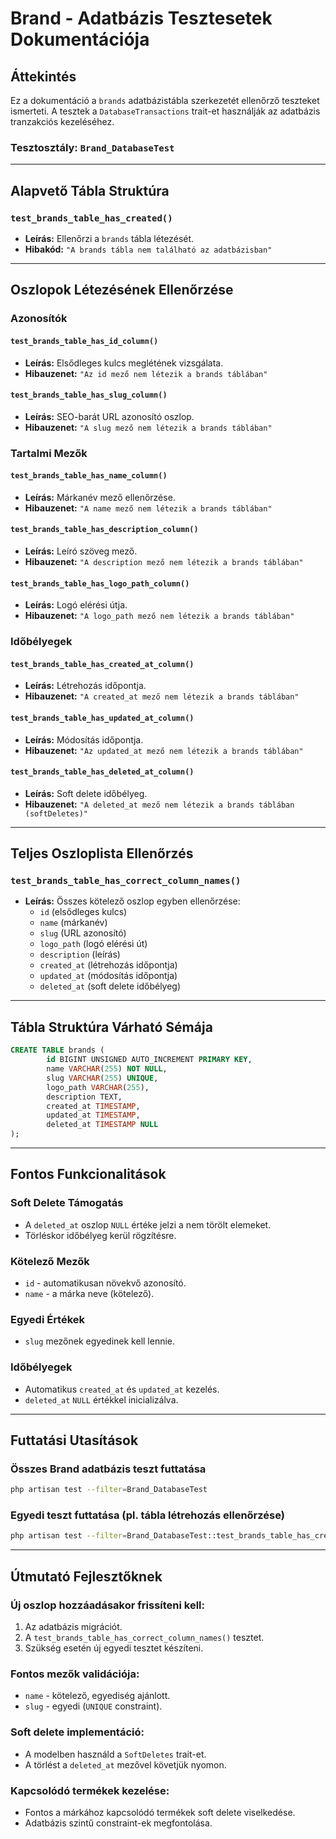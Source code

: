 # Brand - Adatbázis Tesztesetek Dokumentációja

## Áttekintés

Ez a dokumentáció a `brands` adatbázistábla szerkezetét ellenőrző teszteket ismerteti. A tesztek a `DatabaseTransactions` trait-et használják az adatbázis tranzakciós kezeléséhez.

### Tesztosztály: `Brand_DatabaseTest`

---

## Alapvető Tábla Struktúra

### `test_brands_table_has_created()`

- **Leírás:** Ellenőrzi a `brands` tábla létezését.
- **Hibakód:** `"A brands tábla nem található az adatbázisban"`

---

## Oszlopok Létezésének Ellenőrzése

### Azonosítók

#### `test_brands_table_has_id_column()`

- **Leírás:** Elsődleges kulcs meglétének vizsgálata.
- **Hibauzenet:** `"Az id mező nem létezik a brands táblában"`

#### `test_brands_table_has_slug_column()`

- **Leírás:** SEO-barát URL azonosító oszlop.
- **Hibauzenet:** `"A slug mező nem létezik a brands táblában"`

### Tartalmi Mezők

#### `test_brands_table_has_name_column()`

- **Leírás:** Márkanév mező ellenőrzése.
- **Hibauzenet:** `"A name mező nem létezik a brands táblában"`

#### `test_brands_table_has_description_column()`

- **Leírás:** Leíró szöveg mező.
- **Hibauzenet:** `"A description mező nem létezik a brands táblában"`

#### `test_brands_table_has_logo_path_column()`

- **Leírás:** Logó elérési útja.
- **Hibauzenet:** `"A logo_path mező nem létezik a brands táblában"`

### Időbélyegek

#### `test_brands_table_has_created_at_column()`

- **Leírás:** Létrehozás időpontja.
- **Hibauzenet:** `"A created_at mező nem létezik a brands táblában"`

#### `test_brands_table_has_updated_at_column()`

- **Leírás:** Módosítás időpontja.
- **Hibauzenet:** `"Az updated_at mező nem létezik a brands táblában"`

#### `test_brands_table_has_deleted_at_column()`

- **Leírás:** Soft delete időbélyeg.
- **Hibauzenet:** `"A deleted_at mező nem létezik a brands táblában (softDeletes)"`

---

## Teljes Oszloplista Ellenőrzés

### `test_brands_table_has_correct_column_names()`

- **Leírás:** Összes kötelező oszlop egyben ellenőrzése:
  - `id` (elsődleges kulcs)
  - `name` (márkanév)
  - `slug` (URL azonosító)
  - `logo_path` (logó elérési út)
  - `description` (leírás)
  - `created_at` (létrehozás időpontja)
  - `updated_at` (módosítás időpontja)
  - `deleted_at` (soft delete időbélyeg)

---

## Tábla Struktúra Várható Sémája

```sql
CREATE TABLE brands (
        id BIGINT UNSIGNED AUTO_INCREMENT PRIMARY KEY,
        name VARCHAR(255) NOT NULL,
        slug VARCHAR(255) UNIQUE,
        logo_path VARCHAR(255),
        description TEXT,
        created_at TIMESTAMP,
        updated_at TIMESTAMP,
        deleted_at TIMESTAMP NULL
);
```

---

## Fontos Funkcionalitások

### Soft Delete Támogatás

- A `deleted_at` oszlop `NULL` értéke jelzi a nem törölt elemeket.
- Törléskor időbélyeg kerül rögzítésre.

### Kötelező Mezők

- `id` - automatikusan növekvő azonosító.
- `name` - a márka neve (kötelező).

### Egyedi Értékek

- `slug` mezőnek egyedinek kell lennie.

### Időbélyegek

- Automatikus `created_at` és `updated_at` kezelés.
- `deleted_at` `NULL` értékkel inicializálva.

---

## Futtatási Utasítások

### Összes Brand adatbázis teszt futtatása

```bash
php artisan test --filter=Brand_DatabaseTest
```

### Egyedi teszt futtatása (pl. tábla létrehozás ellenőrzése)

```bash
php artisan test --filter=Brand_DatabaseTest::test_brands_table_has_created
```

---

## Útmutató Fejlesztőknek

### Új oszlop hozzáadásakor frissíteni kell:

1. Az adatbázis migrációt.
2. A `test_brands_table_has_correct_column_names()` tesztet.
3. Szükség esetén új egyedi tesztet készíteni.

### Fontos mezők validációja:

- `name` - kötelező, egyediség ajánlott.
- `slug` - egyedi (`UNIQUE` constraint).

### Soft delete implementáció:

- A modelben használd a `SoftDeletes` trait-et.
- A törlést a `deleted_at` mezővel követjük nyomon.

### Kapcsolódó termékek kezelése:

- Fontos a márkához kapcsolódó termékek soft delete viselkedése.
- Adatbázis szintű constraint-ek megfontolása.
